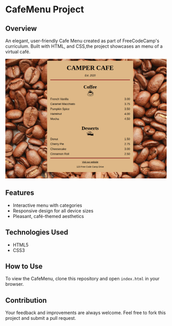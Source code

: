 # CafeMenu Project

## Overview
An elegant, user-friendly Cafe Menu created as part of FreeCodeCamp's curriculum. Built with HTML, and CSS,the project showcases an menu of a virtual café.

![Project Banner](https://github.com/RyanLilleyman/CafeMenu/blob/main/beans.png)

## Features
- Interactive menu with categories
- Responsive design for all device sizes
- Pleasant, café-themed aesthetics

## Technologies Used
- HTML5
- CSS3


## How to Use
To view the CafeMenu, clone this repository and open `index.html` in your browser.

## Contribution
Your feedback and improvements are always welcome. Feel free to fork this project and submit a pull request.
